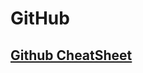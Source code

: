 # GitHub

## [Github CheatSheet](https://github.com/SunnnyChan/sc.cheatsheet/blob/master/dev/Github.md)